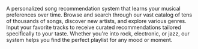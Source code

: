 A personalized song recommendation system that learns your musical preferences over time. Browse and search through our vast catalog of tens of thousands of songs, discover new artists, and explore various genres. Input your favorite tracks to receive curated recommendations tailored specifically to your taste. Whether you're into rock, electronic, or jazz, our system helps you find the perfect playlist for any mood or moment.
